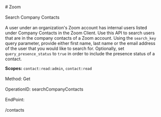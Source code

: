 <br>#     Zoom</br>
<br>Search Company Contacts</br>
<br>A user under an organization's Zoom account has internal users listed under Company Contacts in the Zoom Client. Use this API to search users that are in the company contacts of a Zoom account. Using the `search_key` query parameter, provide either first name, last name or the email address of the user that you would like to search for. Optionally, set `query_presence_status` to `true` in order to include the presence status of a contact. 

**Scopes:** `contact:read:admin`, `contact:read`
 </br>
<br>Method: Get</br>
<br>OperationID: searchCompanyContacts</br>
<br>EndPoint:</br>
<br>/contacts</br>
